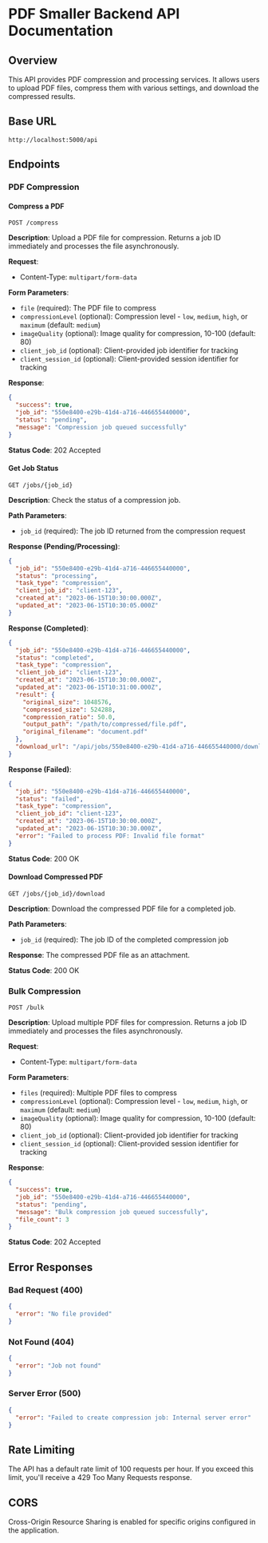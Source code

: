 # PDF Smaller Backend API Documentation

## Overview

This API provides PDF compression and processing services. It allows users to upload PDF files, compress them with various settings, and download the compressed results.

## Base URL

```
http://localhost:5000/api
```

## Endpoints

### PDF Compression

#### Compress a PDF

```
POST /compress
```

**Description**: Upload a PDF file for compression. Returns a job ID immediately and processes the file asynchronously.

**Request**:
- Content-Type: `multipart/form-data`

**Form Parameters**:
- `file` (required): The PDF file to compress
- `compressionLevel` (optional): Compression level - `low`, `medium`, `high`, or `maximum` (default: `medium`)
- `imageQuality` (optional): Image quality for compression, 10-100 (default: 80)
- `client_job_id` (optional): Client-provided job identifier for tracking
- `client_session_id` (optional): Client-provided session identifier for tracking

**Response**:
```json
{
  "success": true,
  "job_id": "550e8400-e29b-41d4-a716-446655440000",
  "status": "pending",
  "message": "Compression job queued successfully"
}
```

**Status Code**: 202 Accepted

#### Get Job Status

```
GET /jobs/{job_id}
```

**Description**: Check the status of a compression job.

**Path Parameters**:
- `job_id` (required): The job ID returned from the compression request

**Response (Pending/Processing)**:
```json
{
  "job_id": "550e8400-e29b-41d4-a716-446655440000",
  "status": "processing",
  "task_type": "compression",
  "client_job_id": "client-123",
  "created_at": "2023-06-15T10:30:00.000Z",
  "updated_at": "2023-06-15T10:30:05.000Z"
}
```

**Response (Completed)**:
```json
{
  "job_id": "550e8400-e29b-41d4-a716-446655440000",
  "status": "completed",
  "task_type": "compression",
  "client_job_id": "client-123",
  "created_at": "2023-06-15T10:30:00.000Z",
  "updated_at": "2023-06-15T10:31:00.000Z",
  "result": {
    "original_size": 1048576,
    "compressed_size": 524288,
    "compression_ratio": 50.0,
    "output_path": "/path/to/compressed/file.pdf",
    "original_filename": "document.pdf"
  },
  "download_url": "/api/jobs/550e8400-e29b-41d4-a716-446655440000/download"
}
```

**Response (Failed)**:
```json
{
  "job_id": "550e8400-e29b-41d4-a716-446655440000",
  "status": "failed",
  "task_type": "compression",
  "client_job_id": "client-123",
  "created_at": "2023-06-15T10:30:00.000Z",
  "updated_at": "2023-06-15T10:30:30.000Z",
  "error": "Failed to process PDF: Invalid file format"
}
```

**Status Code**: 200 OK

#### Download Compressed PDF

```
GET /jobs/{job_id}/download
```

**Description**: Download the compressed PDF file for a completed job.

**Path Parameters**:
- `job_id` (required): The job ID of the completed compression job

**Response**: The compressed PDF file as an attachment.

**Status Code**: 200 OK

### Bulk Compression

```
POST /bulk
```

**Description**: Upload multiple PDF files for compression. Returns a job ID immediately and processes the files asynchronously.

**Request**:
- Content-Type: `multipart/form-data`

**Form Parameters**:
- `files` (required): Multiple PDF files to compress
- `compressionLevel` (optional): Compression level - `low`, `medium`, `high`, or `maximum` (default: `medium`)
- `imageQuality` (optional): Image quality for compression, 10-100 (default: 80)
- `client_job_id` (optional): Client-provided job identifier for tracking
- `client_session_id` (optional): Client-provided session identifier for tracking

**Response**:
```json
{
  "success": true,
  "job_id": "550e8400-e29b-41d4-a716-446655440000",
  "status": "pending",
  "message": "Bulk compression job queued successfully",
  "file_count": 3
}
```

**Status Code**: 202 Accepted

## Error Responses

### Bad Request (400)

```json
{
  "error": "No file provided"
}
```

### Not Found (404)

```json
{
  "error": "Job not found"
}
```

### Server Error (500)

```json
{
  "error": "Failed to create compression job: Internal server error"
}
```

## Rate Limiting

The API has a default rate limit of 100 requests per hour. If you exceed this limit, you'll receive a 429 Too Many Requests response.

## CORS

Cross-Origin Resource Sharing is enabled for specific origins configured in the application.